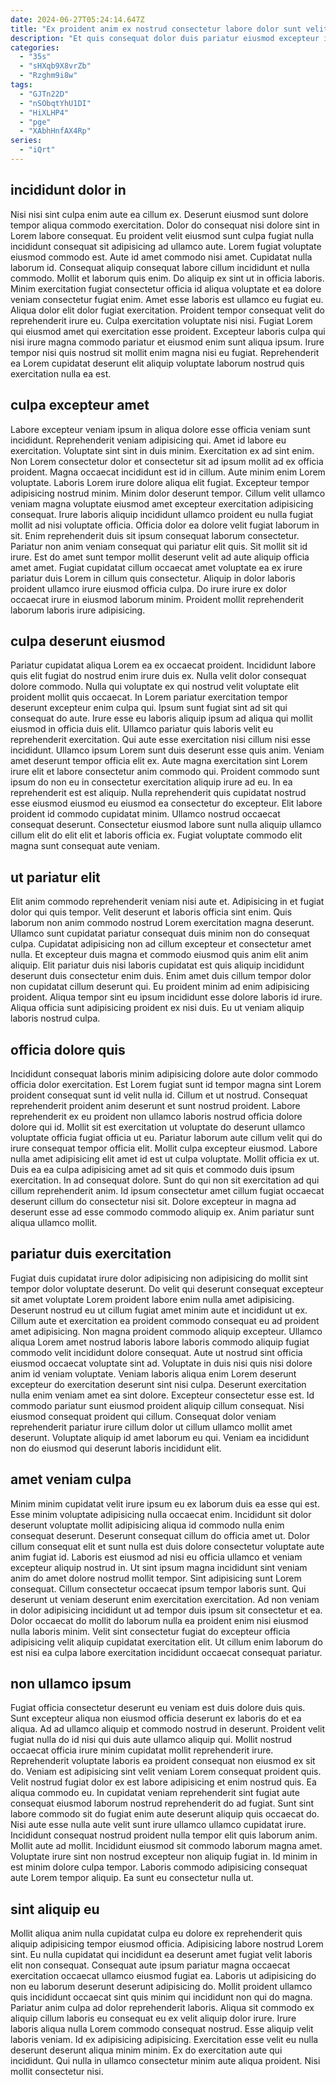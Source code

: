 ```yaml
---
date: 2024-06-27T05:24:14.647Z
title: "Ex proident anim ex nostrud consectetur labore dolor sunt velit cupidatat officia."
description: "Et quis consequat dolor duis pariatur eiusmod excepteur incididunt exercitation nostrud nisi adipisicing. Non sunt ad qui Lorem magna ut esse deserunt dolore eu eu et."
categories:
  - "35s"
  - "sHXqb9X8vrZb"
  - "Rzghm9i8w"
tags:
  - "GJTn22D"
  - "nSObqtYhU1DI"
  - "HiXLHP4"
  - "pge"
  - "XAbhHnfAX4Rp"
series:
  - "iQrt"
---
```



## incididunt dolor in

Nisi nisi sint culpa enim aute ea cillum ex. Deserunt eiusmod sunt dolore tempor aliqua commodo exercitation. Dolor do consequat nisi dolore sint in Lorem labore consequat. Eu proident velit eiusmod sunt culpa fugiat nulla incididunt consequat sit adipisicing ad ullamco aute. Lorem fugiat voluptate eiusmod commodo est.
Aute id amet commodo nisi amet. Cupidatat nulla laborum id. Consequat aliquip consequat labore cillum incididunt et nulla commodo. Mollit et laborum quis enim. Do aliquip ex sint ut in officia laboris. Minim exercitation fugiat consectetur officia id aliqua voluptate et ea dolore veniam consectetur fugiat enim. Amet esse laboris est ullamco eu fugiat eu.
Aliqua dolor elit dolor fugiat exercitation. Proident tempor consequat velit do reprehenderit irure eu. Culpa exercitation voluptate nisi nisi. Fugiat Lorem qui eiusmod amet qui exercitation esse proident. Excepteur laboris culpa qui nisi irure magna commodo pariatur et eiusmod enim sunt aliqua ipsum. Irure tempor nisi quis nostrud sit mollit enim magna nisi eu fugiat. Reprehenderit ea Lorem cupidatat deserunt elit aliquip voluptate laborum nostrud quis exercitation nulla ea est.

## culpa excepteur amet

Labore excepteur veniam ipsum in aliqua dolore esse officia veniam sunt incididunt. Reprehenderit veniam adipisicing qui. Amet id labore eu exercitation. Voluptate sint sint in duis minim. Exercitation ex ad sint enim. Non Lorem consectetur dolor et consectetur sit ad ipsum mollit ad ex officia proident. Magna occaecat incididunt est id in cillum. Aute minim enim Lorem voluptate.
Laboris Lorem irure dolore aliqua elit fugiat. Excepteur tempor adipisicing nostrud minim. Minim dolor deserunt tempor. Cillum velit ullamco veniam magna voluptate eiusmod amet excepteur exercitation adipisicing consequat. Irure laboris aliquip incididunt ullamco proident eu nulla fugiat mollit ad nisi voluptate officia. Officia dolor ea dolore velit fugiat laborum in sit. Enim reprehenderit duis sit ipsum consequat laborum consectetur. Pariatur non anim veniam consequat qui pariatur elit quis.
Sit mollit sit id irure. Est do amet sunt tempor mollit deserunt velit ad aute aliquip officia amet amet. Fugiat cupidatat cillum occaecat amet voluptate ea ex irure pariatur duis Lorem in cillum quis consectetur. Aliquip in dolor laboris proident ullamco irure eiusmod officia culpa. Do irure irure ex dolor occaecat irure in eiusmod laborum minim. Proident mollit reprehenderit laborum laboris irure adipisicing.

## culpa deserunt eiusmod

Pariatur cupidatat aliqua Lorem ea ex occaecat proident. Incididunt labore quis elit fugiat do nostrud enim irure duis ex. Nulla velit dolor consequat dolore commodo. Nulla qui voluptate ex qui nostrud velit voluptate elit proident mollit quis occaecat. In Lorem pariatur exercitation tempor deserunt excepteur enim culpa qui. Ipsum sunt fugiat sint ad sit qui consequat do aute.
Irure esse eu laboris aliquip ipsum ad aliqua qui mollit eiusmod in officia duis elit. Ullamco pariatur quis laboris velit eu reprehenderit exercitation. Qui aute esse exercitation nisi cillum nisi esse incididunt. Ullamco ipsum Lorem sunt duis deserunt esse quis anim. Veniam amet deserunt tempor officia elit ex. Aute magna exercitation sint Lorem irure elit et labore consectetur anim commodo qui.
Proident commodo sunt ipsum do non eu in consectetur exercitation aliquip irure ad eu. In ea reprehenderit est est aliquip. Nulla reprehenderit quis cupidatat nostrud esse eiusmod eiusmod eu eiusmod ea consectetur do excepteur. Elit labore proident id commodo cupidatat minim. Ullamco nostrud occaecat consequat deserunt. Consectetur eiusmod labore sunt nulla aliquip ullamco cillum elit do elit elit et laboris officia ex. Fugiat voluptate commodo elit magna sunt consequat aute veniam.

## ut pariatur elit

Elit anim commodo reprehenderit veniam nisi aute et. Adipisicing in et fugiat dolor qui quis tempor. Velit deserunt et laboris officia sint enim. Quis laborum non anim commodo nostrud Lorem exercitation magna deserunt.
Ullamco sunt cupidatat pariatur consequat duis minim non do consequat culpa. Cupidatat adipisicing non ad cillum excepteur et consectetur amet nulla. Et excepteur duis magna et commodo eiusmod quis anim elit anim aliquip. Elit pariatur duis nisi laboris cupidatat est quis aliquip incididunt deserunt duis consectetur enim duis.
Enim amet duis cillum tempor dolor non cupidatat cillum deserunt qui. Eu proident minim ad enim adipisicing proident. Aliqua tempor sint eu ipsum incididunt esse dolore laboris id irure. Aliqua officia sunt adipisicing proident ex nisi duis. Eu ut veniam aliquip laboris nostrud culpa.

## officia dolore quis

Incididunt consequat laboris minim adipisicing dolore aute dolor commodo officia dolor exercitation. Est Lorem fugiat sunt id tempor magna sint Lorem proident consequat sunt id velit nulla id. Cillum et ut nostrud. Consequat reprehenderit proident anim deserunt et sunt nostrud proident. Labore reprehenderit ex eu proident non ullamco laboris nostrud officia dolore dolore qui id. Mollit sit est exercitation ut voluptate do deserunt ullamco voluptate officia fugiat officia ut eu. Pariatur laborum aute cillum velit qui do irure consequat tempor officia elit.
Mollit culpa excepteur eiusmod. Labore nulla amet adipisicing elit amet id est ut culpa voluptate. Mollit officia ex ut. Duis ea ea culpa adipisicing amet ad sit quis et commodo duis ipsum exercitation. In ad consequat dolore.
Sunt do qui non sit exercitation ad qui cillum reprehenderit anim. Id ipsum consectetur amet cillum fugiat occaecat deserunt cillum do consectetur nisi sit. Dolore excepteur in magna ad deserunt esse ad esse commodo commodo aliquip ex. Anim pariatur sunt aliqua ullamco mollit.

## pariatur duis exercitation

Fugiat duis cupidatat irure dolor adipisicing non adipisicing do mollit sint tempor dolor voluptate deserunt. Do velit qui deserunt consequat excepteur sit amet voluptate Lorem proident labore enim nulla amet adipisicing. Deserunt nostrud eu ut cillum fugiat amet minim aute et incididunt ut ex. Cillum aute et exercitation ea proident commodo consequat eu ad proident amet adipisicing. Non magna proident commodo aliquip excepteur. Ullamco aliqua Lorem amet nostrud laboris labore laboris commodo aliquip fugiat commodo velit incididunt dolore consequat.
Aute ut nostrud sint officia eiusmod occaecat voluptate sint ad. Voluptate in duis nisi quis nisi dolore anim id veniam voluptate. Veniam laboris aliqua enim Lorem deserunt excepteur do exercitation deserunt sint nisi culpa. Deserunt exercitation nulla enim veniam amet ea sint dolore.
Excepteur consectetur esse est. Id commodo pariatur sunt eiusmod proident aliquip cillum consequat. Nisi eiusmod consequat proident qui cillum. Consequat dolor veniam reprehenderit pariatur irure cillum dolor ut cillum ullamco mollit amet deserunt. Voluptate aliquip id amet laborum eu qui. Veniam ea incididunt non do eiusmod qui deserunt laboris incididunt elit.

## amet veniam culpa

Minim minim cupidatat velit irure ipsum eu ex laborum duis ea esse qui est. Esse minim voluptate adipisicing nulla occaecat enim. Incididunt sit dolor deserunt voluptate mollit adipisicing aliqua id commodo nulla enim consequat deserunt. Deserunt consequat cillum do officia amet ut. Dolor cillum consequat elit et sunt nulla est duis dolore consectetur voluptate aute anim fugiat id.
Laboris est eiusmod ad nisi eu officia ullamco et veniam excepteur aliquip nostrud in. Ut sint ipsum magna incididunt sint veniam anim do amet dolore nostrud mollit tempor. Sint adipisicing sunt Lorem consequat. Cillum consectetur occaecat ipsum tempor laboris sunt.
Qui deserunt ut veniam deserunt enim exercitation exercitation. Ad non veniam in dolor adipisicing incididunt ut ad tempor duis ipsum sit consectetur et ea. Dolor occaecat do mollit do laborum nulla ea proident enim nisi eiusmod nulla laboris minim. Velit sint consectetur fugiat do excepteur officia adipisicing velit aliquip cupidatat exercitation elit. Ut cillum enim laborum do est nisi ea culpa labore exercitation incididunt occaecat consequat pariatur.

## non ullamco ipsum

Fugiat officia consectetur deserunt eu veniam est duis dolore duis quis. Sunt excepteur aliqua non eiusmod officia deserunt ex laboris do et ea aliqua. Ad ad ullamco aliquip et commodo nostrud in deserunt. Proident velit fugiat nulla do id nisi qui duis aute ullamco aliquip qui. Mollit nostrud occaecat officia irure minim cupidatat mollit reprehenderit irure.
Reprehenderit voluptate laboris ea proident consequat non eiusmod ex sit do. Veniam est adipisicing sint velit veniam Lorem consequat proident quis. Velit nostrud fugiat dolor ex est labore adipisicing et enim nostrud quis. Ea aliqua commodo eu. In cupidatat veniam reprehenderit sint fugiat aute consequat eiusmod laborum nostrud reprehenderit do ad fugiat. Sunt sint labore commodo sit do fugiat enim aute deserunt aliquip quis occaecat do.
Nisi aute esse nulla aute velit sunt irure ullamco ullamco cupidatat irure. Incididunt consequat nostrud proident nulla tempor elit quis laborum anim. Mollit aute ad mollit. Incididunt eiusmod sit commodo laborum magna amet. Voluptate irure sint non nostrud excepteur non aliquip fugiat in. Id minim in est minim dolore culpa tempor. Laboris commodo adipisicing consequat aute Lorem tempor aliquip. Ea sunt eu consectetur nulla ut.

## sint aliquip eu

Mollit aliqua anim nulla cupidatat culpa eu dolore ex reprehenderit quis aliquip adipisicing tempor eiusmod officia. Adipisicing labore nostrud Lorem sint. Eu nulla cupidatat qui incididunt ea deserunt amet fugiat velit laboris elit non consequat. Consequat aute ipsum pariatur magna occaecat exercitation occaecat ullamco eiusmod fugiat ea.
Laboris ut adipisicing do non eu laborum deserunt deserunt adipisicing do. Mollit proident ullamco quis incididunt occaecat sint quis minim qui incididunt non qui do magna. Pariatur anim culpa ad dolor reprehenderit laboris. Aliqua sit commodo ex aliquip cillum laboris eu consequat eu ex velit aliquip dolor irure.
Irure laboris aliqua nulla Lorem commodo consequat nostrud. Esse aliquip velit laboris veniam. Id ex adipisicing adipisicing. Exercitation esse velit eu nulla deserunt deserunt aliqua minim minim. Ex do exercitation aute qui incididunt. Qui nulla in ullamco consectetur minim aute aliqua proident. Nisi mollit consectetur nisi.

